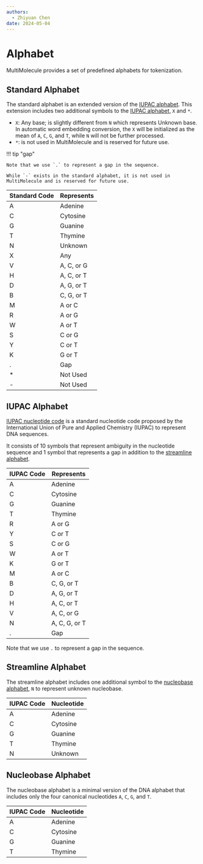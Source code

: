 ```yaml
---
authors:
  - Zhiyuan Chen
date: 2024-05-04
---
```


# Alphabet

MultiMolecule provides a set of predefined alphabets for tokenization.

## Standard Alphabet

The standard alphabet is an extended version of the [IUPAC alphabet](#iupac-alphabet).
This extension includes two additional symbols to the [IUPAC alphabet](#iupac-alphabet), `X` and `*`.

- `X`: Any base; is slightly different from `N` which represents Unknown base.
  In automatic word embedding conversion, the `X` will be initialized as the mean of `A`, `C`, `G`, and `T`, while `N` will not be further processed.
- `*`: is not used in MultiMolecule and is reserved for future use.

!!! tip "gap"

    Note that we use `.` to represent a gap in the sequence.

    While `-` exists in the standard alphabet, it is not used in MultiMolecule and is reserved for future use.

| Standard Code | Represents |
| ------------- | ---------- |
| A             | Adenine    |
| C             | Cytosine   |
| G             | Guanine    |
| T             | Thymine    |
| N             | Unknown    |
| X             | Any        |
| V             | A, C, or G |
| H             | A, C, or T |
| D             | A, G, or T |
| B             | C, G, or T |
| M             | A or C     |
| R             | A or G     |
| W             | A or T     |
| S             | C or G     |
| Y             | C or T     |
| K             | G or T     |
| .             | Gap        |
| \*            | Not Used   |
| -             | Not Used   |

## IUPAC Alphabet

[IUPAC nucleotide code](https://www.bioinformatics.org/sms2/iupac.html) is a standard nucleotide code proposed by the International Union of Pure and Applied Chemistry (IUPAC) to represent DNA sequences.

It consists of 10 symbols that represent ambiguity in the nucleotide sequence and 1 symbol that represents a gap in addition to the [streamline alphabet](#streamline-alphabet).

| IUPAC Code | Represents    |
| ---------- | ------------- |
| A          | Adenine       |
| C          | Cytosine      |
| G          | Guanine       |
| T          | Thymine       |
| R          | A or G        |
| Y          | C or T        |
| S          | C or G        |
| W          | A or T        |
| K          | G or T        |
| M          | A or C        |
| B          | C, G, or T    |
| D          | A, G, or T    |
| H          | A, C, or T    |
| V          | A, C, or G    |
| N          | A, C, G, or T |
| .          | Gap           |

Note that we use `.` to represent a gap in the sequence.

## Streamline Alphabet

The streamline alphabet includes one additional symbol to the [nucleobase alphabet](#nucleobase-alphabet), `N` to represent unknown nucleobase.

| IUPAC Code | Nucleotide |
| ---------- | ---------- |
| A          | Adenine    |
| C          | Cytosine   |
| G          | Guanine    |
| T          | Thymine    |
| N          | Unknown    |

## Nucleobase Alphabet

The nucleobase alphabet is a minimal version of the DNA alphabet that includes only the four canonical nucleotides `A`, `C`, `G`, and `T`.

| IUPAC Code | Nucleotide |
| ---------- | ---------- |
| A          | Adenine    |
| C          | Cytosine   |
| G          | Guanine    |
| T          | Thymine    |
